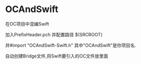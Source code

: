 # OCAndSwift
在OC项目中混编Swift

加入PrefixHeader.pch 并配置路径 $(SRCROOT)

并#import "OCAndSwift-Swift.h" 其中"OCAndSwift"是你项目名.

自动创建Bridge文件,将Swift要引入的OC文件放里面
